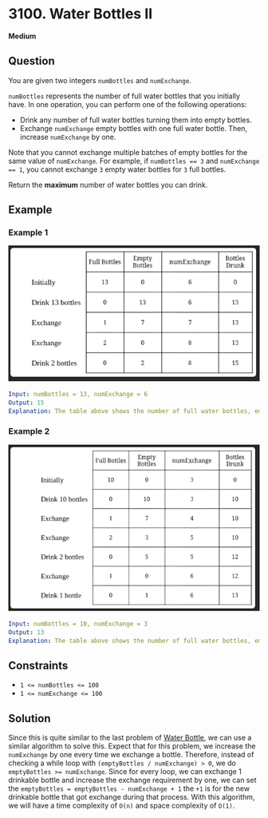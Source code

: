 # 3100. Water Bottles II
**Medium**

## Question
You are given two integers `numBottles` and `numExchange`.

`numBottles` represents the number of full water bottles that you initially have. In one operation, you can perform one of the following operations:

- Drink any number of full water bottles turning them into empty bottles.
- Exchange `numExchange` empty bottles with one full water bottle. Then, increase `numExchange` by one.

Note that you cannot exchange multiple batches of empty bottles for the same value of `numExchange`. For example, if `numBottles == 3` and `numExchange == 1`, you cannot exchange `3` empty water bottles for `3` full bottles.

Return the **maximum** number of water bottles you can drink.

## Example
### Example 1
![Example 1](./Example1.png)
```yaml
Input: numBottles = 13, numExchange = 6
Output: 15
Explanation: The table above shows the number of full water bottles, empty water bottles, the value of numExchange, and the number of bottles drunk.
```

### Example 2
![Example 2](./Example2.png)
```yaml
Input: numBottles = 10, numExchange = 3
Output: 13
Explanation: The table above shows the number of full water bottles, empty water bottles, the value of numExchange, and the number of bottles drunk.
```

## Constraints
- `1 <= numBottles <= 100`
- `1 <= numExchange <= 100`

## Solution
Since this is quite similar to the last problem of [Water Bottle](../water_bottles/README.md), we can use a similar algorithm to solve this. Expect that for this problem, we increase the `numExchange` by one every time we exchange a bottle. Therefore, instead of checking a while loop with `(emptyBottles / numExchange) > 0`, we do `emptyBottles >= numExchange`. Since for every loop, we can exchange 1 drinkable bottle and increase the exchange requirement by one, we can set the `emptyBottles = emptyBottles - numExchange + 1` the `+1` is for the new drinkable bottle that got exchange during that process.
With this algorithm, we will have a time complexity of `O(n)` and space complexity of `O(1)`.
